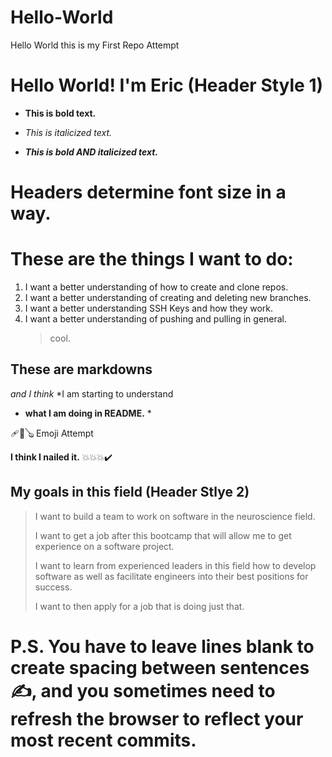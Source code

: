 # Hello-World
Hello World this is my First Repo Attempt
# Hello World! I'm Eric (Header Style 1)
- **This is bold text.**
  
- *This is italicized text.*
  
- ***This is bold AND italicized text.***
# Headers determine font size in a way.
# These are the things I want to do:
1. I want a better understanding of how to create and clone repos.
2. I want a better understanding of creating and deleting new branches.
3. I want a better understanding SSH Keys and how they work.
4. I want a better understanding of pushing and pulling in general.
   > cool.
## **These are markdowns** 
*and I think* 
*I am starting to understand 
* **what I am doing in README.** *

🩹🎱🪕 Emoji Attempt 

**I think I nailed it.** 💥💥💥✔️

## My goals in this field (Header Stlye 2)
  > I want to build a team to work on software in the neuroscience field.
  > 
  > I want to get a job after this bootcamp that will allow me to get experience on a software project.
  > 
  > I want to learn from experienced leaders in this field how to develop software as well as facilitate engineers into their best positions for success.
  > 
  > I want to then apply for a job that is doing just that.
# P.S. You have to leave lines blank to create spacing between sentences✍️, and you sometimes need to refresh the browser to reflect your most recent commits. 
